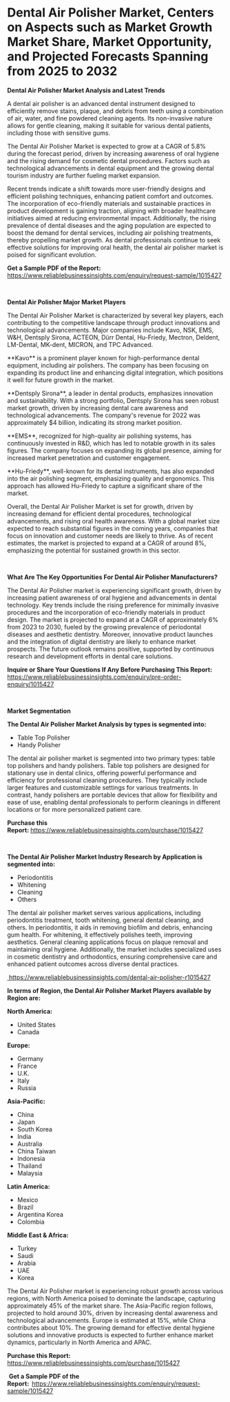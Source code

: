 <p><h1>Dental Air Polisher Market, Centers on Aspects such as Market Growth Market Share, Market Opportunity, and Projected Forecasts Spanning from 2025 to 2032</h1></p><p><strong>Dental Air Polisher Market Analysis and Latest Trends</strong></p>
<p><p>A dental air polisher is an advanced dental instrument designed to efficiently remove stains, plaque, and debris from teeth using a combination of air, water, and fine powdered cleaning agents. Its non-invasive nature allows for gentle cleaning, making it suitable for various dental patients, including those with sensitive gums.</p><p>The Dental Air Polisher Market is expected to grow at a CAGR of 5.8% during the forecast period, driven by increasing awareness of oral hygiene and the rising demand for cosmetic dental procedures. Factors such as technological advancements in dental equipment and the growing dental tourism industry are further fueling market expansion. </p><p>Recent trends indicate a shift towards more user-friendly designs and efficient polishing techniques, enhancing patient comfort and outcomes. The incorporation of eco-friendly materials and sustainable practices in product development is gaining traction, aligning with broader healthcare initiatives aimed at reducing environmental impact. Additionally, the rising prevalence of dental diseases and the aging population are expected to boost the demand for dental services, including air polishing treatments, thereby propelling market growth. As dental professionals continue to seek effective solutions for improving oral health, the dental air polisher market is poised for significant evolution.</p></p>
<p><strong>Get a Sample PDF of the Report:&nbsp;</strong> <a href="https://www.reliablebusinessinsights.com/enquiry/request-sample/1015427?utm_campaign=3045&utm_medium=2&utm_source=Github&utm_content=ia&utm_term=13042025&utm_id=dental-air-polisher">https://www.reliablebusinessinsights.com/enquiry/request-sample/1015427</a></p>
<p>&nbsp;</p>
<p><strong>Dental Air Polisher Major Market Players</strong></p>
<p><p>The Dental Air Polisher Market is characterized by several key players, each contributing to the competitive landscape through product innovations and technological advancements. Major companies include Kavo, NSK, EMS, W&H, Dentsply Sirona, ACTEON, Dürr Dental, Hu-Friedy, Mectron, Deldent, LM-Dental, MK-dent, MICRON, and TPC Advanced.</p><p>**Kavo** is a prominent player known for high-performance dental equipment, including air polishers. The company has been focusing on expanding its product line and enhancing digital integration, which positions it well for future growth in the market.</p><p>**Dentsply Sirona**, a leader in dental products, emphasizes innovation and sustainability. With a strong portfolio, Dentsply Sirona has seen robust market growth, driven by increasing dental care awareness and technological advancements. The company's revenue for 2022 was approximately $4 billion, indicating its strong market position.</p><p>**EMS**, recognized for high-quality air polishing systems, has continuously invested in R&D, which has led to notable growth in its sales figures. The company focuses on expanding its global presence, aiming for increased market penetration and customer engagement.</p><p>**Hu-Friedy**, well-known for its dental instruments, has also expanded into the air polishing segment, emphasizing quality and ergonomics. This approach has allowed Hu-Friedy to capture a significant share of the market.</p><p>Overall, the Dental Air Polisher Market is set for growth, driven by increasing demand for efficient dental procedures, technological advancements, and rising oral health awareness. With a global market size expected to reach substantial figures in the coming years, companies that focus on innovation and customer needs are likely to thrive. As of recent estimates, the market is projected to expand at a CAGR of around 8%, emphasizing the potential for sustained growth in this sector.</p></p>
<p>&nbsp;</p>
<p><strong>What Are The Key Opportunities For Dental Air Polisher Manufacturers?</strong></p>
<p><p>The Dental Air Polisher market is experiencing significant growth, driven by increasing patient awareness of oral hygiene and advancements in dental technology. Key trends include the rising preference for minimally invasive procedures and the incorporation of eco-friendly materials in product design. The market is projected to expand at a CAGR of approximately 6% from 2023 to 2030, fueled by the growing prevalence of periodontal diseases and aesthetic dentistry. Moreover, innovative product launches and the integration of digital dentistry are likely to enhance market prospects. The future outlook remains positive, supported by continuous research and development efforts in dental care solutions.</p></p>
<p><strong>Inquire or Share Your Questions If Any Before Purchasing This Report:</strong> <a href="https://www.reliablebusinessinsights.com/enquiry/pre-order-enquiry/1015427?utm_campaign=3045&utm_medium=2&utm_source=Github&utm_content=ia&utm_term=13042025&utm_id=dental-air-polisher">https://www.reliablebusinessinsights.com/enquiry/pre-order-enquiry/1015427</a></p>
<p>&nbsp;</p>
<p><strong>Market Segmentation</strong></p>
<p><strong>The Dental Air Polisher Market Analysis by types is segmented into:</strong></p>
<p><ul><li>Table Top Polisher</li><li>Handy Polisher</li></ul></p>
<p><p>The dental air polisher market is segmented into two primary types: table top polishers and handy polishers. Table top polishers are designed for stationary use in dental clinics, offering powerful performance and efficiency for professional cleaning procedures. They typically include larger features and customizable settings for various treatments. In contrast, handy polishers are portable devices that allow for flexibility and ease of use, enabling dental professionals to perform cleanings in different locations or for more personalized patient care.</p></p>
<p><strong>Purchase this Report:&nbsp;</strong><a href="https://www.reliablebusinessinsights.com/purchase/1015427?utm_campaign=3045&utm_medium=2&utm_source=Github&utm_content=ia&utm_term=13042025&utm_id=dental-air-polisher">https://www.reliablebusinessinsights.com/purchase/1015427</a></p>
<p>&nbsp;</p>
<p><strong>The Dental Air Polisher Market Industry Research by Application is segmented into:</strong></p>
<p><ul><li>Periodontitis</li><li>Whitening</li><li>Cleaning</li><li>Others</li></ul></p>
<p><p>The dental air polisher market serves various applications, including periodontitis treatment, tooth whitening, general dental cleaning, and others. In periodontitis, it aids in removing biofilm and debris, enhancing gum health. For whitening, it effectively polishes teeth, improving aesthetics. General cleaning applications focus on plaque removal and maintaining oral hygiene. Additionally, the market includes specialized uses in cosmetic dentistry and orthodontics, ensuring comprehensive care and enhanced patient outcomes across diverse dental practices.</p></p>
<p><a href="https://www.reliablebusinessinsights.com/dental-air-polisher-r1015427?utm_campaign=3045&utm_medium=2&utm_source=Github&utm_content=ia&utm_term=13042025&utm_id=dental-air-polisher">&nbsp;https://www.reliablebusinessinsights.com/dental-air-polisher-r1015427</a></p>
<p><strong>In terms of Region, the Dental Air Polisher Market Players available by Region are:</strong></p>
<p>
    <p> <strong> North America: </strong>
        <ul>
            <li>United States</li>
            <li>Canada</li>
        </ul>
        </p> 
    <p> <strong> Europe: </strong>
        <ul>
            <li>Germany</li>
            <li>France</li>
            <li>U.K.</li>
            <li>Italy</li>
            <li>Russia</li>
        </ul>
        </p> 
    <p> <strong> Asia-Pacific: </strong>
        <ul>
            <li>China</li>
            <li>Japan</li>
            <li>South Korea</li>
            <li>India</li>
            <li>Australia</li>
            <li>China Taiwan</li>
            <li>Indonesia</li>
            <li>Thailand</li>
            <li>Malaysia</li>
        </ul>
        </p> 
    <p> <strong> Latin America: </strong>
        <ul>
            <li>Mexico</li>
            <li>Brazil</li>
            <li>Argentina Korea</li>
            <li>Colombia</li>
        </ul>
        </p> 
    <p> <strong> Middle East & Africa: </strong>
        <ul>
            <li>Turkey</li>
            <li>Saudi</li>
            <li>Arabia</li>
            <li>UAE</li>
            <li>Korea</li>
        </ul>
    </p>
    </p>
<p><p>The Dental Air Polisher market is experiencing robust growth across various regions, with North America poised to dominate the landscape, capturing approximately 45% of the market share. The Asia-Pacific region follows, projected to hold around 30%, driven by increasing dental awareness and technological advancements. Europe is estimated at 15%, while China contributes about 10%. The growing demand for effective dental hygiene solutions and innovative products is expected to further enhance market dynamics, particularly in North America and APAC.</p></p>
<p><strong>Purchase this Report: </strong><a href="https://www.reliablebusinessinsights.com/purchase/1015427?utm_campaign=3045&utm_medium=2&utm_source=Github&utm_content=ia&utm_term=13042025&utm_id=dental-air-polisher">https://www.reliablebusinessinsights.com/purchase/1015427</a></p>
<p>&nbsp;<strong>Get a Sample PDF of the Report:&nbsp;&nbsp;</strong><a href="https://www.reliablebusinessinsights.com/enquiry/request-sample/1015427?utm_campaign=3045&utm_medium=2&utm_source=Github&utm_content=ia&utm_term=13042025&utm_id=dental-air-polisher">https://www.reliablebusinessinsights.com/enquiry/request-sample/1015427</a></p>
<p><strong></strong></p>
<p><p></p><p></p><p></p></p>